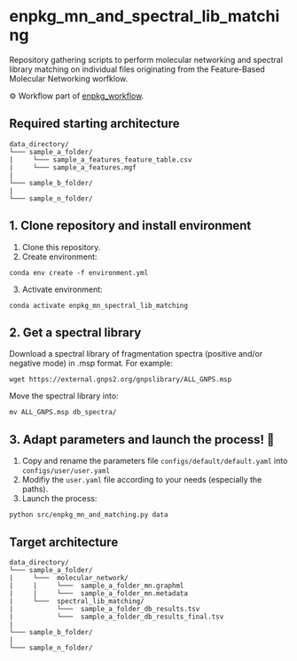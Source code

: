 # enpkg_mn_and_spectral_lib_matching
Repository gathering scripts to perform molecular networking and spectral library matching on individual files originating from the Feature-Based Molecular Networking worfklow.  

⚙️ Workflow part of [enpkg_workflow](https://github.com/enpkg/enpkg_workflow).

## Required starting architecture

```
data_directory/
└─── sample_a_folder/
|     └─── sample_a_features_feature_table.csv
|     └─── sample_a_features.mgf  
|
└─── sample_b_folder/
|
└─── sample_n_folder/
```

## 1. Clone repository and install environment

1. Clone this repository.
2. Create environment: 
```
conda env create -f environment.yml
```
3. Activate environment:  
```
conda activate enpkg_mn_spectral_lib_matching
```

## 2. Get a spectral library
Download a spectral library of fragmentation spectra (positive and/or negative mode) in .msp format.
For example:

```console
wget https://external.gnps2.org/gnpslibrary/ALL_GNPS.msp
```

Move the spectral library into:
```console
mv ALL_GNPS.msp db_spectra/
```

## 3. Adapt parameters and launch the process! 🚀

1. Copy and rename the parameters file <code>configs/default/default.yaml</code> into <code>configs/user/user.yaml</code>
2. Modifiy the ``user.yaml`` file according to your needs (especially the paths).
3. Launch the process:
```
python src/enpkg_mn_and_matching.py data
```

##  Target architecture

```
data_directory/
└─── sample_a_folder/
|     └───  molecular_network/
|     |     └───  sample_a_folder_mn.graphml
|     |     └───  sample_a_folder_mn.metadata
|     └───  spectral_lib_matching/
|           └───  sample_a_folder_db_results.tsv
|           └───  sample_a_folder_db_results_final.tsv
|
└─── sample_b_folder/
|
└─── sample_n_folder/
```
